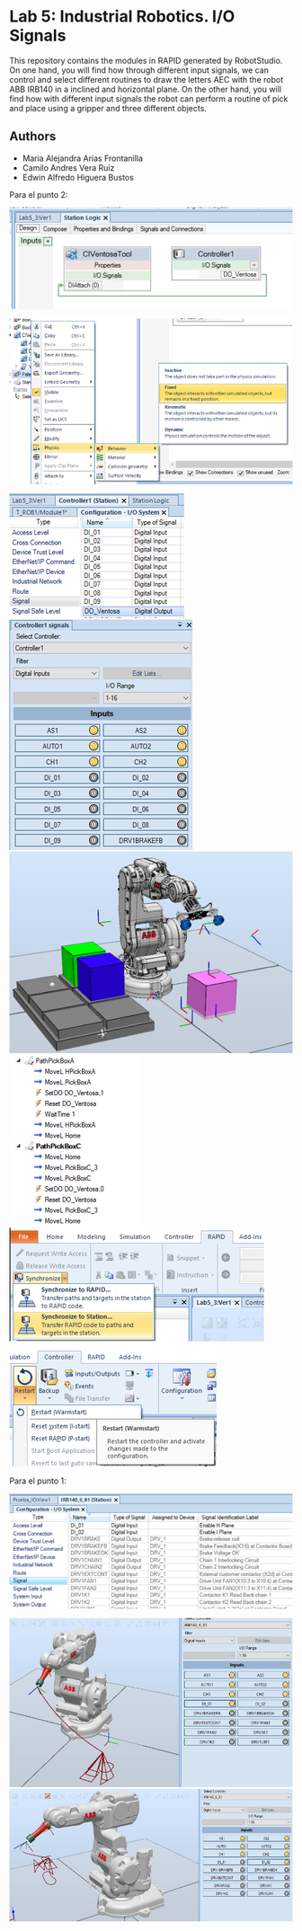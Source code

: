 # Lab 5: Industrial Robotics. I/O Signals

This repository contains the modules in RAPID generated by RobotStudio. On one hand, you will find how through different input signals, we can control and select different routines to draw the letters AEC with the robot ABB IRB140 in a inclined and horizontal plane. On the other hand, you will find how with different input signals the robot can perform a routine of pick and place using a gripper and three different objects.

## Authors

- Maria Alejandra Arias Frontanilla
- Camilo Andres Vera Ruiz
- Edwin Alfredo Higuera Bustos

Para el punto 2:


![](images/StationLogic.png)  

![](images/physics_pallet.png)  

![](images/signals.png)  
![](images/IO_Signals.png)  
![](images/robot.png)  
![](images/path_examples.png)  
![](images/synchronize.png)  
![](images/restart.png)  


Para el punto 1:

![](images/signals_punto1.png)  

![](images/signal1_horizontal_plane.png)  
![](images/signal2_inclined_plane.png)  